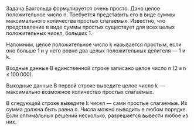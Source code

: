 Задача Бахгольда формулируется очень просто. Дано целое положительное число n. Требуется представить его в виде суммы максимального количества простых слагаемых. Известно, что представление в виде суммы простых существует для всех целых положительных чисел, больших 1.

Напомним, целое положительное число k называется простым, если оно больше 1 и у него ровно два целых положительных делителя — 1 и k.

Входные данные
В единственной строке записано целое число n (2 ≤ n ≤ 100 000).

Выходные данные
В первой строке выведите целое число k — максимально возможное количество простых слагаемых.

В следующей строке выведите k чисел — сами простые слагаемые. Их сумма должна быть равна n. Числа можно выводить в любом порядке. Если оптимальных решений несколько, разрешается вывести любое из них.